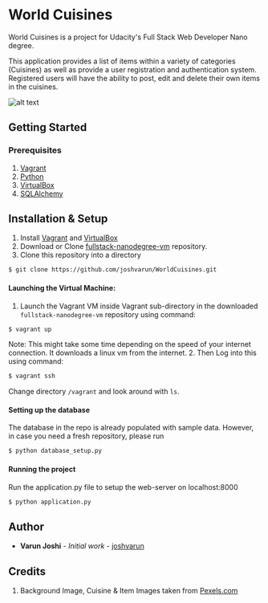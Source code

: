 # World Cuisines

World Cuisines is a project for Udacity's Full Stack Web Developer Nano degree. 

This application provides a list of items within a variety of categories (Cuisines) as well as provide a user registration and authentication system. Registered users will have the ability to post, edit and delete their own items in the cuisines.

![alt text](https://i.postimg.cc/zDKgG0Q3/Screenshot-2019-01-19-at-11-49-06-AM.png)


## Getting Started

### Prerequisites
1. [Vagrant](https://www.vagrantup.com)
2. [Python](https://www.python.org/downloads/)
3. [VirtualBox](https://www.virtualbox.org)
4. [SQLAlchemy](https://www.sqlalchemy.org)

## Installation & Setup

1. Install [Vagrant](https://www.vagrantup.com) and [VirtualBox](https://www.virtualbox.org)
2. Download or Clone [fullstack-nanodegree-vm](https://github.com/udacity/fullstack-nanodegree-vm) repository.
3. Clone this repository into a directory 

```bash
$ git clone https://github.com/joshvarun/WorldCuisines.git
```

#### Launching the Virtual Machine:

1. Launch the Vagrant VM inside Vagrant sub-directory in the downloaded `fullstack-nanodegree-vm` repository using command:
  ```bash
$ vagrant up
```
Note: This might take some time depending on the speed of your internet connection. It downloads a linux vm from the internet.
2. Then Log into this using command:
```bash  
$ vagrant ssh
```
Change directory `/vagrant` and look around with `ls`.

#### Setting up the database
The database in the repo is already populated with sample data. However, in case you need a fresh repository, please run 

```bash
$ python database_setup.py
```

#### Running the project
Run the application.py file to setup the web-server on localhost:8000

```bash
$ python application.py
```


## Author
* **Varun Joshi** - *Initial work* - [joshvarun](https://github.com/joshvarun)

## Credits
1. Background Image, Cuisine & Item Images taken from [Pexels.com](https://www.pexels.com)